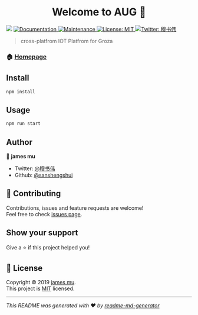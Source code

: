 <h1 align="center">Welcome to AUG 👋</h1>
<p>
  <img src="https://img.shields.io/badge/version-0.0.1-blue.svg?cacheSeconds=2592000" />
  <a href="https://github.com/sanshengshui/AUG#readme">
    <img alt="Documentation" src="https://img.shields.io/badge/documentation-yes-brightgreen.svg" target="_blank" />
  </a>
  <a href="https://github.com/sanshengshui/AUG/graphs/commit-activity">
    <img alt="Maintenance" src="https://img.shields.io/badge/Maintained%3F-yes-green.svg" target="_blank" />
  </a>
  <a href="https://github.com/sanshengshui/AUG/blob/master/LICENSE">
    <img alt="License: MIT" src="https://img.shields.io/badge/License-MIT-yellow.svg" target="_blank" />
  </a>
  <a href="https://twitter.com/穆书伟">
    <img alt="Twitter: 穆书伟" src="https://img.shields.io/twitter/follow/穆书伟.svg?style=social" target="_blank" />
  </a>
</p>

> cross-platfrom IOT Platfrom for Groza

### 🏠 [Homepage](https://github.com/sanshengshui/AUG#readme)

## Install

```sh
npm install
```

## Usage

```sh
npm run start
```

## Author

👤 **james mu**

* Twitter: [@穆书伟](https://twitter.com/穆书伟)
* Github: [@sanshengshui](https://github.com/sanshengshui)

## 🤝 Contributing

Contributions, issues and feature requests are welcome!<br />Feel free to check [issues page](https://github.com/sanshengshui/AUG/issues).

## Show your support

Give a ⭐️ if this project helped you!

## 📝 License

Copyright © 2019 [james mu](https://github.com/sanshengshui).<br />
This project is [MIT](https://github.com/sanshengshui/AUG/blob/master/LICENSE) licensed.

***
_This README was generated with ❤️ by [readme-md-generator](https://github.com/kefranabg/readme-md-generator)_